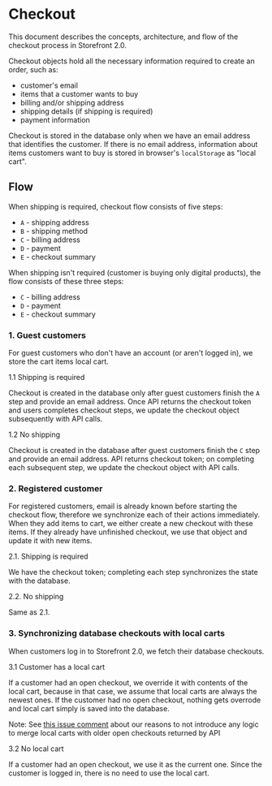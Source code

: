 # Checkout
This document describes the concepts, architecture, and flow of the checkout process in Storefront 2.0.

Checkout objects hold all the necessary information required to create an order, such as:
- customer's email
- items that a customer wants to buy
- billing and/or shipping address
- shipping details (if shipping is required)
- payment information

Checkout is stored in the database only when we have an email address that identifies the customer.
If there is no email address, information about items customers want to buy is stored in browser's `localStorage` as "local cart".


## Flow
When shipping is required, checkout flow consists of five steps:
- `A` - shipping address
- `B` - shipping method
- `C` - billing address
- `D` - payment
- `E` - checkout summary

When shipping isn't required (customer is buying only digital products), the flow consists of these three steps:
- `C` - billing address
- `D` - payment
- `E` - checkout summary


### 1. Guest customers
For guest customers who don't have an account (or aren't logged in), we store the cart items local cart.

1.1 Shipping is required

Checkout is created in the database only after guest customers finish the `A` step and provide an email address. Once API returns the checkout token and users completes checkout steps, we update the checkout object subsequently with API calls.

1.2 No shipping

Checkout is created in the database after guest customers finish the `C` step and provide an email address. API returns checkout token; on completing each subsequent step, we update the checkout object with API calls.


### 2. Registered customer
For registered customers, email is already known before starting the checkout flow, therefore we synchronize each of their actions immediately. When they add items to cart, we either create a new checkout with these items. If they already have unfinished checkout, we use that object and update it with new items.

2.1. Shipping is required

We have the checkout token; completing each step synchronizes the state with the database.

2.2. No shipping

Same as 2.1.


### 3. Synchronizing database checkouts with local carts
When customers log in to Storefront 2.0, we fetch their database checkouts.

3.1 Customer has a local cart

If a customer had an open checkout, we override it with contents of the local cart, because in that case, we assume that local carts are always the newest ones. If the customer had no open checkout, nothing gets overrode and local cart simply is saved into the database.

Note: See [this issue comment](https://github.com/mirumee/saleor-storefront/issues/219#issuecomment-456767396) about our reasons to not introduce any logic to merge local carts with older open checkouts returned by API

3.2 No local cart

If a customer had an open checkout, we use it as the current one. Since the customer is logged in, there is no need to use the local cart.
